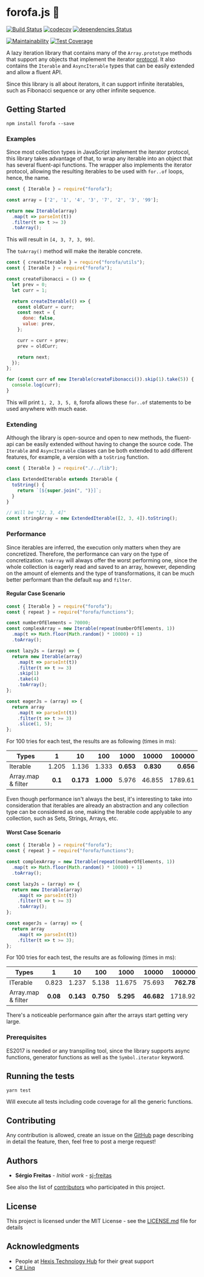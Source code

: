 # forofa.js 🥓

[![Build Status](https://travis-ci.org/sj-freitas/forofa.svg?branch=master)](https://travis-ci.org/sj-freitas/forofa)
[![codecov](https://codecov.io/gh/sj-freitas/forofa/branch/master/graph/badge.svg)](https://codecov.io/gh/sj-freitas/forofa)
[![dependencies Status](https://david-dm.org/sj-freitas/forofa/status.svg)](https://david-dm.org/sj-freitas/forofa)

[![Maintainability](https://api.codeclimate.com/v1/badges/61676b6d8d92faad718e/maintainability)](https://codeclimate.com/github/sj-freitas/forofa/maintainability)
[![Test Coverage](https://api.codeclimate.com/v1/badges/61676b6d8d92faad718e/test_coverage)](https://codeclimate.com/github/sj-freitas/forofa/test_coverage)

A lazy iteration library that contains many of the `Array.prototype` methods that support any objects that implement the iterator [protocol](https://developer.mozilla.org/en-US/docs/Web/JavaScript/Reference/Iteration_protocols). It also contains the `Iterable` and `AsyncIterable` types that can be easily extended and allow a fluent API.

Since this library is all about iterators, it can support infinite iteratables, such as Fibonacci sequence or any other infinite sequence.

## Getting Started

`npm install forofa --save`

### Examples

Since most collection types in JavaScript implement the iterator protocol, this library takes advantage of that, to wrap any iterable into an object that has several fluent-api functions. The wrapper also implements the iterator protocol, allowing the resulting iterables to be used with `for..of` loops, hence, the name.

```JavaScript
const { Iterable } = require("forofa");

const array = ['2', '1', '4', '3', '7', '2', '3', '99'];

return new Iterable(array)
  .map(t => parseInt(t))
  .filter(t => t >= 3)
  .toArray();
```

This will result in `[4, 3, 7, 3, 99]`.

The `toArray()` method will make the iterable concrete.

```JavaScript
const { createIterable } = require("forofa/utils");
const { Iterable } = require("forofa");

const createFibonacci = () => {
  let prev = 0;
  let curr = 1;

  return createIterable(() => {
    const oldCurr = curr;
    const next = {
      done: false,
      value: prev,
    };

    curr = curr + prev;
    prev = oldCurr;

    return next;
  });
};

for (const curr of new Iterable(createFibonacci()).skip(1).take(5)) {
  console.log(curr);
}
```

This will print `1, 2, 3, 5, 8`, forofa allows these `for..of` statements to be used anywhere with much ease.

### Extending

Although the library is open-source and open to new methods, the fluent-api can be easily extended without having to change the source code. The `Iterable` and `AsyncIterable` classes can be both extended to add different features, for example, a version with a `toString` function.

```JavaScript
const { Iterable } = require("./../lib");

class ExtendedIterable extends Iterable {
  toString() {
    return `[${super.join(", ")}]`;
  }
}

// Will be "[2, 3, 4]"
const stringArray = new ExtendedIterable([2, 3, 4]).toString();
```

### Performance

Since iterables are inferred, the execution only matters when they are concretized. Therefore, the performance can vary on the type of concretization. `toArray` will always offer the worst performing one, since the whole collection is eagerly read and saved to an array, however, depending on the amount of elements and the type of transformations, it can be much better performant than the default `map` and `filter`.

#### Regular Case Scenario

```JavaScript
const { Iterable } = require("forofa");
const { repeat } = require("forofa/functions");

const numberOfElements = 70000;
const complexArray = new Iterable(repeat(numberOfElements, 1))
  .map(t => Math.floor(Math.random() * 10000) + 1)
  .toArray();

const lazyJs = (array) => {
  return new Iterable(array)
    .map(t => parseInt(t))
    .filter(t => t >= 3)
    .skip(1)
    .take(4)
    .toArray();
};

const eagerJs = (array) => {
  return array
    .map(t => parseInt(t))
    .filter(t => t >= 3)
    .slice(1, 5);
};
```

For 100 tries for each test, the results are as following (times in ms):

| Types              |    1    |    10     |    100    |   1000    |   10000   |    100000 |
| ------------------ | :-----: | :-------: | :-------: | :-------: | :-------: | --------: |
| Iterable           |  1.205  |   1.136   |   1.333   | **0.653** | **0.830** | **0.656** |
| Array.map & filter | **0.1** | **0.173** | **1.000** |   5.976   |  46.855   |   1789.61 |

Even though performance isn't always the best, it's interesting to take into consideration that iterables are already an abstraction and any collection type can be considered as one, making the Iterable code applyable to any collection, such as Sets, Strings, Arrays, etc.

#### Worst Case Scenario

```JavaScript
const { Iterable } = require("forofa");
const { repeat } = require("forofa/functions");

const complexArray = new Iterable(repeat(numberOfElements, 1))
  .map(t => Math.floor(Math.random() * 10000) + 1)
  .toArray();

const lazyJs = (array) => {
  return new Iterable(array)
    .map(t => parseInt(t))
    .filter(t => t >= 3)
    .toArray();
};

const eagerJs = (array) => {
  return array
    .map(t => parseInt(t))
    .filter(t => t >= 3);
};
```

For 100 tries for each test, the results are as following (times in ms):

| Types              |    1     |    10     |    100    |   1000    |   10000    |     100000 |
| ------------------ | :------: | :-------: | :-------: | :-------: | :--------: | ---------: |
| ITerable           |  0.823   |   1.237   |   5.138   |  11.675   |   75.693   | **762.78** |
| Array.map & filter | **0.08** | **0.143** | **0.750** | **5.295** | **46.682** |    1718.92 |

There's a noticeable performance gain after the arrays start getting very large.

### Prerequisites

ES2017 is needed or any transpiling tool, since the library supports async functions, generator functions as well as the `Symbol.iterator` keyword.

## Running the tests

`yarn test`

Will execute all tests including code coverage for all the generic functions.

## Contributing

Any contribution is allowed, create an issue on the [GitHub](https://github.com/sj-freitas/forofa) page describing in detail the feature, then, feel free to post a merge request!

## Authors

- **Sérgio Freitas** - _Initial work_ - [sj-freitas](https://github.com/sj-freitas)

See also the list of [contributors](https://github.com/sj-freitas/forofa/graphs/contributors) who participated in this project.

## License

This project is licensed under the MIT License - see the [LICENSE.md](LICENSE.md) file for details

## Acknowledgments

- People at [Hexis Technology Hub](https://hexis-hub.com/#home) for their great support
- [C# Linq](https://docs.microsoft.com/en-us/dotnet/csharp/programming-guide/concepts/linq/getting-started-with-linq)
